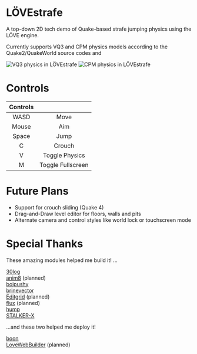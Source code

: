 # LÖVEstrafe

A top-down 2D tech demo of Quake-based strafe jumping physics using the LÖVE engine.

Currently supports VQ3 and CPM physics models according to the Quake2/QuakeWorld source codes and

![VQ3 physics in LÖVEstrafe](meta/LÖVEstrafe_200420_1.png)
![CPM physics in LÖVEstrafe](meta/LÖVEstrafe_200420_2.png)


# Controls

| Controls ||
| :---: | :---: |
| WASD | Move |
| Mouse | Aim |
| Space | Jump |
| C | Crouch |
| V | Toggle Physics |
| M | Toggle Fullscreen |


# Future Plans

- Support for crouch sliding (Quake 4)
- Drag-and-Draw level editor for floors, walls and pits
- Alternate camera and control styles like world lock or touchscreen mode


# Special Thanks

These amazing modules helped me build it! ...

[30log](https://github.com/Yonaba/30log)  
[anim8](https://github.com/kikito/anim8) (planned)  
[boipushy](https://github.com/adnzzzzZ/boipushy)  
[brinevector](https://github.com/novemberisms/brinevector)  
[Editgrid](https://github.com/bakpakin/Editgrid) (planned)  
[flux](https://github.com/rxi/flux) (planned)  
[hump](https://github.com/vrld/hump)  
[STALKER-X](https://github.com/adnzzzzZ/STALKER-X)  


...and these two helped me deploy it!

[boon](https://github.com/camchenry/boon)  
[LoveWebBuilder](https://github.com/schellingb/LoveWebBuilder) (planned)
